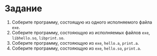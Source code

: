 # Задание

1. Соберите программу, состоящую из одного исполняемого файла `exe`.
2. Соберите программу, состояющую из исполняемых файлов `exe`, `libhello.so`, `libprint.so`.
3. Соберите программу, состояющую из `exe`, `hello.a`, `print.a`.
4. Соберите программу, состояющую из `exe`, `hello.so`, `print.a`.

